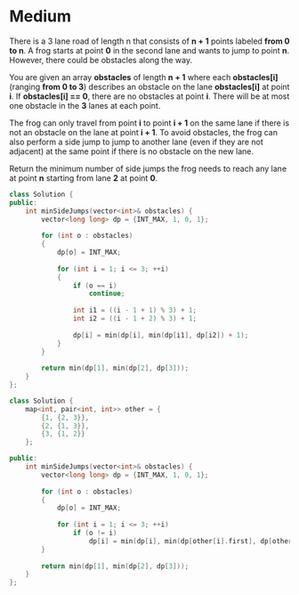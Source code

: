 # Medium

There is a 3 lane road of length n that consists of **n + 1** points labeled **from 0 to n**. A frog starts at point **0** in the second lane and wants to jump to point **n**. However, there could be obstacles along the way.

You are given an array **obstacles** of length **n + 1** where each **obstacles[i]** (ranging **from 0 to 3**) describes an obstacle on the lane **obstacles[i]** at point **i**. If **obstacles[i] == 0**, there are no obstacles at point **i**. There will be at most one obstacle in the **3** lanes at each point.

The frog can only travel from point **i** to point **i + 1** on the same lane if there is not an obstacle on the lane at point **i + 1**. To avoid obstacles, the frog can also perform a side jump to jump to another lane (even if they are not adjacent) at the same point if there is no obstacle on the new lane.

Return the minimum number of side jumps the frog needs to reach any lane at point **n** starting from lane **2** at point **0**.

```cpp
class Solution {
public:
    int minSideJumps(vector<int>& obstacles) {
        vector<long long> dp = {INT_MAX, 1, 0, 1};
        
        for (int o : obstacles)
        {
            dp[o] = INT_MAX;
            
            for (int i = 1; i <= 3; ++i)
            {
                if (o == i)
                    continue;
                
                int i1 = ((i - 1 + 1) % 3) + 1;
                int i2 = ((i - 1 + 2) % 3) + 1;
                
                dp[i] = min(dp[i], min(dp[i1], dp[i2]) + 1);
            }
        }
        
        return min(dp[1], min(dp[2], dp[3]));
    }
};
```

```cpp
class Solution {
    map<int, pair<int, int>> other = {
        {1, {2, 3}},
        {2, {1, 3}},
        {3, {1, 2}}
    };

public:
    int minSideJumps(vector<int>& obstacles) {
        vector<long long> dp = {INT_MAX, 1, 0, 1};
        
        for (int o : obstacles)
        {
            dp[o] = INT_MAX;
            
            for (int i = 1; i <= 3; ++i)
                if (o != i)
                    dp[i] = min(dp[i], min(dp[other[i].first], dp[other[i].second]) + 1);
        }
        
        return min(dp[1], min(dp[2], dp[3]));
    }
};
```
